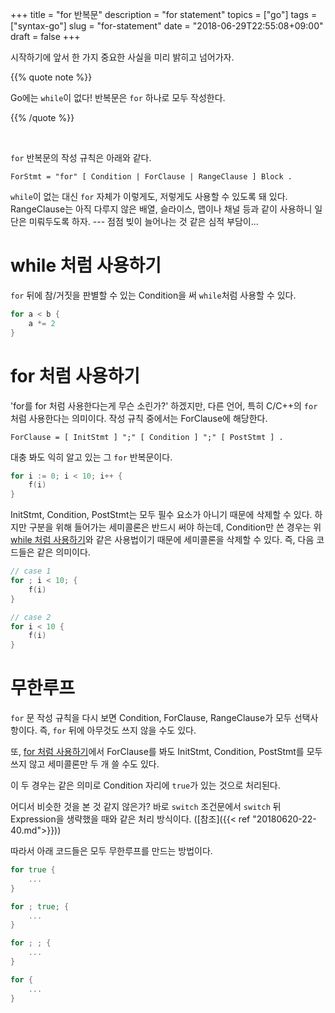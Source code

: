+++
title = "for 반복문"
description = "for statement"
topics = ["go"]
tags = ["syntax-go"]
slug = "for-statement"
date = "2018-06-29T22:55:08+09:00"
draft = false
+++

시작하기에 앞서 한 가지 중요한 사실을 미리 밝히고 넘어가자.

{{% quote note %}}

Go에는 `while`이 없다! 반복문은 `for` 하나로 모두 작성한다.

{{% /quote %}}

<br>

`for` 반복문의 작성 규칙은 아래와 같다.

```
ForStmt = "for" [ Condition | ForClause | RangeClause ] Block .
```

`while`이 없는 대신 `for` 자체가 이렇게도, 저렇게도 사용할 수 있도록 돼 있다. RangeClause는 아직 다루지 않은 배열, 슬라이스, 맵이나 채널 등과 같이 사용하니 일단은 미뤄두도록 하자. --- 점점 빚이 늘어나는 것 같은 심적 부담이...

# while 처럼 사용하기

`for` 뒤에 참/거짓을 판별할 수 있는 Condition을 써 `while`처럼 사용할 수 있다.

```go
for a < b {
    a *= 2
}
```

# for 처럼 사용하기

'for를 for 처럼 사용한다는게 무슨 소린가?' 하겠지만, 다른 언어, 특히 C/C++의 `for`처럼 사용한다는 의미이다. 작성 규칙 중에서는 ForClause에 해당한다.

```
ForClause = [ InitStmt ] ";" [ Condition ] ";" [ PostStmt ] .
```

대충 봐도 익히 알고 있는 그 `for` 반복문이다.

```go
for i := 0; i < 10; i++ {
	f(i)
}
```

InitStmt, Condition, PostStmt는 모두 필수 요소가 아니기 때문에 삭제할 수 있다. 하지만 구분을 위해 들어가는 세미콜론은 반드시 써야 하는데, Condition만 쓴 경우는 위 [while 처럼 사용하기](#while-처럼-사용하기)와 같은 사용법이기 때문에 세미콜론을 삭제할 수 있다. 즉, 다음 코드들은 같은 의미이다.

```go
// case 1
for ; i < 10; {
    f(i)
}

// case 2
for i < 10 {
    f(i)
}
```

# 무한루프

`for` 문 작성 규칙을 다시 보면 Condition, ForClause, RangeClause가 모두 선택사항이다. 즉, `for` 뒤에 아무것도 쓰지 않을 수도 있다.

또, [for 처럼 사용하기](#for-처럼-사용하기)에서 ForClause를 봐도 InitStmt, Condition, PostStmt를 모두 쓰지 않고 세미콜론만 두 개 쓸 수도 있다. 

이 두 경우는 같은 의미로 Condition 자리에 `true`가 있는 것으로 처리된다.

어디서 비슷한 것을 본 것 같지 않은가? 바로 `switch` 조건문에서 `switch` 뒤 Expression을 생략했을 때와 같은 처리 방식이다. ([참조]({{< ref "20180620-22-40.md">}}))

따라서 아래 코드들은 모두 무한루프를 만드는 방법이다.

```go
for true {
    ...
}

for ; true; {
    ...
}

for ; ; {
    ...
}

for {
    ...
}
```

